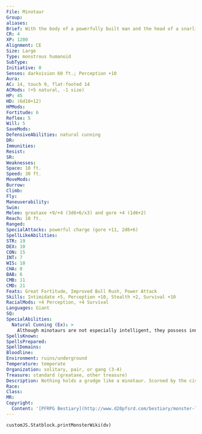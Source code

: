 ```yaml
---
File: Minotaur
Group: 
aliases: 
Brief: With the body of a powerfully built man and the head of a snarling bull, this creature stomps its hooves as if preparing to charge.
CR: 4
XP: 1200
Alignment: CE
Size: Large
Type: monstrous humanoid
SubType: 
Initiative: 0
Senses: darkvision 60 ft.; Perception +10
Aura: 
AC: 14, touch 9, flat-footed 14
ACMods: (+5 natural, -1 size)
HP: 45
HD: (6d10+12)
HPMods: 
Fortitude: 6
Reflex: 5
Will: 5
SaveMods: 
DefensiveAbilities: natural cunning
DR: 
Immunities: 
Resist: 
SR: 
Weaknesses: 
Space: 10 ft.
Speed: 30 ft.
MoveMods: 
Burrow: 
Climb: 
Fly: 
Maneuverability: 
Swim: 
Melee: greataxe +9/+4 (3d6+6/x3) and gore +4 (1d6+2)
Reach: 10 ft.
Ranged: 
SpecialAttacks: powerful charge (gore +11, 2d6+6)
SpellLikeAbilities: 
STR: 19
DEX: 10
CON: 15
INT: 7
WIS: 10
CHA: 8
BAB: 6
CMB: 11
CMD: 21
Feats: Great Fortitude, Improved Bull Rush, Power Attack
Skills: Intimidate +5, Perception +10, Stealth +2, Survival +10
RacialMods: +4 Perception, +4 Survival
Languages: Giant
SQ: 
SpecialAbilities:
  Natural Cunning (Ex): >
    Although minotaurs are not especially intelligent, they possess innate cunning and logical ability. This gives them immunity to maze spells and prevents them from ever becoming lost. Further, they are never caught flat-footed.
SpellsKnown: 
SpellsPrepared: 
SpellDomains: 
Bloodline: 
Environment: ruins/underground
Temperature: temperate
Organization: solitary, pair, or gang (3-4)
Treasure: standard (greataxe, other treasure)
Description: Nothing holds a grudge like a minotaur. Scorned by the civilized races centuries ago and born from a deif ic curse, minotaurs have hunted, slain, and devoured lesser humanoids in retribution for real or imagined slights for as long as anyone can remember. Many cultures have legends of how the first minotaurs were created by vengeful or slighted gods who punished humans by twisting their forms, robbing them of their intellects and beauty, and giving them the heads of bulls. Yet most modern minotaurs hold these legends in contempt and believe that they are not divine mockeries but divine paragons created by a potent and cruel demon lord named Baphomet. The traditional minotaur's lair is a maze, be it a legitimate labyrinth constructed to baff le and confuse, an accidental one such as a city sewer system, or a naturally occurring one such as a tangle of caverns and other underground passageways. Employing their innate cunning, minotaurs use their maze lairs to vex unwary foes who seek them out or who simply stumble into the lairs and become lost, slowly hunting the intruders as they try in vain to find a way out. Only when despair has truly set in does the minotaur move in to strike at its lost victims. When dealing with a group, minotaurs often let one creature escape, to spread the tale of horror and lure others to their mazes in hope of slaying the beasts. Of course, to minotaurs, these would-be heroes make for delicious meals. Minotaurs might also be found in the employ of a more powerful monster or evil creature, serving it so long as they can still hunt and dine as they please. Usually this means guarding some powerful object or valuable location, but it can also be a sort of mercenary work, hunting down the foes of its master. Minotaurs are relatively straightforward combatants, using their horns to horribly gore the nearest living creature when combat begins.
Race: 
Class: 
MR: 
Copyright:
  Content: '[PFRPG Bestiary](http://www.d20pfsrd.com/bestiary/monster-listings/monstrous-humanoids/minotaur)'
---
```

```dataviewjs
customJS.Statblock.printMonsterWiki(dv)
```
